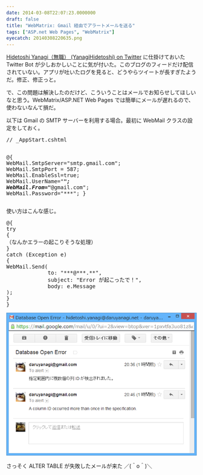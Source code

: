 ```yaml
---
date: 2014-03-08T22:07:23.0000000
draft: false
title: "WebMatrix: Gmail 経由でアラートメールを送る"
tags: ["ASP.net Web Pages", "WebMatrix"]
eyecatch: 20140308220635.png
---
```

<p><a href="https://twitter.com/YanagiHidetoshi">Hidetoshi Yanagi&#xFF08;&#x7121;&#x8077;&#xFF09; (YanagiHidetoshi) on Twitter</a> に仕掛けておいた Twitter Bot が少しおかしいことに気が付いた。このブログのフィードだけ配信されていない。アプリが吐いたログを見ると、どうやらツイートが長すぎたようだ。修正、修正っと。</p><p>で、この問題は解決したのだけど、こういうことはメールでお知らせしてほしいなと思う。WebMatrix/ASP.NET Web Pages では簡単にメールが遅れるので、使わないなんて損だ。</p><p>以下は Gmail の SMTP サーバーを利用する場合。最初に WebMail クラスの設定をしておく。</p>
<pre class="code lang-cs" data-lang="cs" data-unlink><span class="synComment">// _AppStart.cshtml</span>

@{
WebMail.SmtpServer=<span class="synConstant">&quot;smtp.gmail.com&quot;</span>;
WebMail.SmtpPort = <span class="synConstant">587</span>;
WebMail.EnableSsl=<span class="synConstant">true</span>;
WebMail.UserName=<span class="synConstant">&quot;***&quot;</span>;
WebMail.From=<span class="synConstant">&quot;***@gmail.com&quot;</span>;
WebMail.Password=<span class="synConstant">&quot;***&quot;</span>;
}
</pre><p>使い方はこんな感じ。</p>
<pre class="code lang-cs" data-lang="cs" data-unlink>@{
<span class="synStatement">try</span>
{
（なんかエラーの起こりそうな処理）
}
<span class="synStatement">catch</span> (Exception e)
{
WebMail.Send(
<span class="synStatement">             to:</span> <span class="synConstant">&quot;***@***.**&quot;</span>,
<span class="synStatement">             subject:</span> <span class="synConstant">&quot;Error が起こったで！&quot;</span>,
<span class="synStatement">             body:</span> e.Message
);
}
}
</pre><p><span itemscope itemtype="http://schema.org/Photograph"><img src="20140308220635.png" alt="f:id:daruyanagi:20140308220635p:plain" title="f:id:daruyanagi:20140308220635p:plain" class="hatena-fotolife" itemprop="image"></span></p><p>さっそく ALTER TABLE が失敗したメールが来た ／(＾o＾)＼</p>
